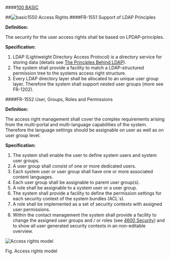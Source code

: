 ####[100 BASIC](https://github.com/massiveart/sulu-docs/tree/master/system-requirements/100-basic "100 BASIC")

##![basic](https://raw.github.com/massiveart/sulu-docs/master/system-requirements/images/basic.png)1550 Access Rights
####FR-1551 Support of LDAP Principles

**Definition:**

The security for the user access rights shall be based on LPDAP-principles.

**Specification:**

1. LDAP (Lightweight Directory Access Protocol) is a directory service for storing data (details see [The Principles Behind LDAP](http://linuxandwindows.uw.hu/linuxwinworld-chp-8-sect-1.html)).
2. The system shall provide a facility to match a LDAP-structured permission tree to the systems access right structure.
3. Every LDAP directory layer shall be allocated to an unique user group layer. Therefore the system shall support nested user groups (more see FR-1202).

####FR-1552 User, Groups, Roles and Permissions

**Definition:**

The access right management shall cover the complex requirements arising from the multi-portal and multi-language capabilities of the system. Therefore the language settings should be assignable on user as well as on user group level.

**Specification:**

1. The system shall enable the user to define system users and system user groups.
1. A user group shall consist of one or more dedicated users.
1. Each system user or user group shall have one or more associated content languages.
1. Each user group shall be assignable to parent user group(s).
1. A role shall be assignable to a system user or a user group.
1. The system shall provide a facility to define the permission settings for each security context of the system bundles (ACL´s).
1. A role shall be implemented as a set of security contexts with assigned user permissions.
1. Within the contact management the system shall provide a facility to change the assigned user groups and / or roles (see [4600 Security](https://github.com/massiveart/sulu-docs/tree/master/system-requirements/400-contacts/securtiy.md "4600 Securty")) and to show all user generated security contexts in an non-editable overview.

![Access rights model](https://raw.github.com/massiveart/sulu-docs/master/system-requirements/images/access-rights-model.png)

Fig. Access rights model